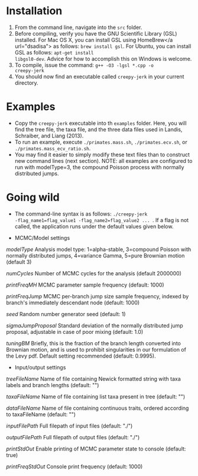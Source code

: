 # Installation
1. From the command line, navigate into the <code>src</code> folder.
2. Before compiling, verify you have the GNU Scientific Library (GSL) installed. For Mac OS X, you can install GSL using <a>HomeBrew</a url="dsadisa"> as follows: <code>brew install gsl</code>. For Ubuntu, you can install GSL as follows: <code>apt-get install libgsl0-dev</code>. Advice for how to accomplish this on Windows is welcome.
3. To compile, issue the command: <code>g++ -O3 -lgsl *.cpp -o creepy-jerk</code>
4. You should now find an executable called <code>creepy-jerk</code> in your current directory.

# Examples

- Copy the <code>creepy-jerk</code> executable into th <code>examples</code> folder. Here, you will find the tree file, the taxa file, and the three data files used in Landis, Schraiber, and Liang (2013).
- To run an example, execute <code>./primates.mass.sh</code>, <code>./primates.ecv.sh</code>, or <code>./primates.mass_ecv_ratio.sh</code>.
- You may find it easier to simply modify these text files than to construct new command lines (next section). NOTE: all examples are configured to run with modelType=3, the compound Poisson process with normally distributed jumps.

# Going wild
- The command-line syntax is as follows: <code>./creepy-jerk -flag_name1=flag_value1 -flag_name2=flag_value2 ... </code>. If a flag is not called, the application runs under the default values given below.

- MCMC/Model settings

*modelType* 
Analysis model type: 1=alpha-stable, 3=compound Poisson with     normally distributed jumps, 4=variance Gamma, 5=pure Brownian motion (default 3)

*numCycles*
Number of MCMC cycles for the analysis (default 2000000)

*printFreqMH*
MCMC parameter sample frequency (default: 1000)

*printFreqJump*
MCMC per-branch jump size sample frequency, indexed by branch's immediately descendant node (default: 1000)

*seed*
Random number generator seed (default: 1)

*sigmaJumpProposal*
Standard deviation of the normally distributed jump proposal, adjustable in case of poor mixing (default: 1.0)

*tuningBM*
Briefly, this is the fraction of the branch length converted into Brownian motion, and is used to prohibit singularities in our formulation of the Levy pdf. Default setting recommended (default: 0.9995).

- Input/output settings

*treeFileName*
Name of file containing Newick formatted string with taxa labels and branch lengths (default: "")

*taxaFileName*
Name of file containing list taxa present in tree (default: "")

*dataFileName*
Name of file containing continuous traits, ordered according to taxaFileName (default: "")

*inputFilePath*
Full filepath of input files (default: "./")

*outputFilePath*
Full filepath of output files (default: "./")

*printStdOut*
Enable printing of MCMC parameter state to console (default: true)

*printFreqStdOut*
Console print frequency (default: 1000)